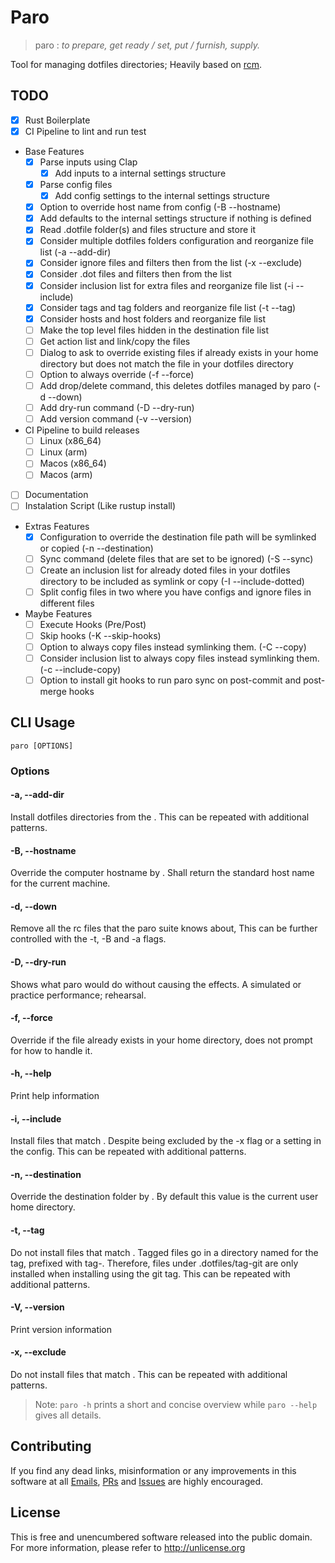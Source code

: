 # Paro
> paro : _to prepare, get ready / set, put / furnish, supply._  

Tool for managing dotfiles directories; Heavily based on [rcm](http://thoughtbot.github.io/rcm).

## TODO
- [x] Rust Boilerplate
- [x] CI Pipeline to lint and run test
- Base Features
  - [x] Parse inputs using Clap
    - [x] Add inputs to a internal settings structure
  - [x] Parse config files
    - [x] Add config settings to the internal settings structure
  - [x] Option to override host name from config (-B --hostname)
  - [x] Add defaults to the internal settings structure if nothing is defined
  - [x] Read .dotfile folder(s) and files structure and store it
  - [x] Consider multiple dotfiles folders configuration and reorganize file list (-a --add-dir)
  - [x] Consider ignore files and filters then from the list (-x --exclude)
  - [x] Consider .dot files and filters then from the list
  - [x] Consider inclusion list for extra files and reorganize file list (-i --include)
  - [x] Consider tags and tag folders and reorganize file list (-t --tag)
  - [x] Consider hosts and host folders and reorganize file list
  - [ ] Make the top level files hidden in the destination file list
  - [ ] Get action list and link/copy the files
  - [ ] Dialog to ask to override existing files if already exists in your home directory but does not match the file in your dotfiles directory
  - [ ] Option to always override (-f --force)
  - [ ] Add drop/delete command, this deletes dotfiles managed by paro (-d --down)
  - [ ] Add dry-run command (-D --dry-run)
  - [ ] Add version command (-v --version)
- CI Pipeline to build releases
  - [ ] Linux (x86_64)
  - [ ] Linux (arm)
  - [ ] Macos (x86_64)
  - [ ] Macos (arm)
- [ ] Documentation
- [ ] Instalation Script (Like rustup install)
- Extras Features
  - [x] Configuration to override the destination file path will be symlinked or copied (-n --destination)
  - [ ] Sync command (delete files that are set to be ignored) (-S --sync)
  - [ ] Create an inclusion list for already doted files in your dotfiles directory to be included as symlink or copy (-I --include-dotted)
  - [ ] Split config files in two where you have configs and ignore files in different files
- Maybe Features
  - [ ] Execute Hooks (Pre/Post)
  - [ ] Skip hooks (-K --skip-hooks)
  - [ ] Option to always copy files instead symlinking them. (-C --copy)
  - [ ] Consider inclusion list to always copy files instead symlinking them. (-c --include-copy)
  - [ ] Option to install git hooks to run paro sync on post-commit and post-merge hooks

## CLI Usage
`paro [OPTIONS]`

### Options

#### -a, --add-dir <folder-pattern>
Install dotfiles directories from the <folder-pattern>. This can be repeated with
additional patterns.

#### -B, --hostname <name>
Override the computer hostname by <name>. Shall return the standard host name for the
current machine.

#### -d, --down
Remove all the rc files that the paro suite knows about, This can be further controlled
with the -t, -B and -a flags.

#### -D, --dry-run
Shows what paro would do without causing the effects. A simulated or practice
performance; rehearsal.

#### -f, --force
Override if the file already exists in your home directory, does not prompt for how to
handle it.

#### -h, --help
Print help information

#### -i, --include <file-pattern>
Install files that match <file-pattern>. Despite being excluded by the -x flag or a
setting in the config.
This can be repeated with additional patterns.

#### -n, --destination <folder-name>
Override the destination folder by <folder-name>. By default this value is the current
user home directory.

#### -t, --tag <tag>
Do not install files that match <file-pattern>. Tagged files go in a directory named for
the tag, prefixed with tag-. Therefore, files under .dotfiles/tag-git are only installed
when installing using the git tag. This can be repeated with additional patterns.

#### -V, --version
Print version information

#### -x, --exclude <file-pattern>
Do not install files that match <file-pattern>. This can be repeated with additional
patterns.

> Note: `paro -h` prints a short and concise overview while `paro --help` gives all details.

## Contributing
If you find any dead links, misinformation or any improvements in this software at all [Emails](https://github.com/rafaeldelboni), [PRs](https://github.com/rafaeldelboni/paro/pulls) and [Issues](https://github.com/rafaeldelboni/paro/issues) are highly encouraged.

## License
This is free and unencumbered software released into the public domain.  
For more information, please refer to <http://unlicense.org>
